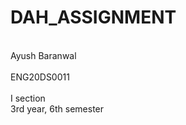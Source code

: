 # DAH_ASSIGNMENT


<br>Ayush Baranwal</br>
<br>ENG20DS0011</br>
<br>I section</br>
3rd year, 6th semester 
